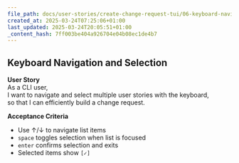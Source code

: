 ```yaml
---
file_path: docs/user-stories/create-change-request-tui/06-keyboard-navigation-and-selection.md
created_at: 2025-03-24T07:25:06+01:00
last_updated: 2025-03-24T20:05:51+01:00
_content_hash: 7ff003be404a926704e04b08ec1de4b7
---
```


## Keyboard Navigation and Selection

**User Story**  
As a CLI user,  
I want to navigate and select multiple user stories with the keyboard,  
so that I can efficiently build a change request.

**Acceptance Criteria**
- Use ↑/↓ to navigate list items
- `space` toggles selection when list is focused
- `enter` confirms selection and exits
- Selected items show `[✓]`